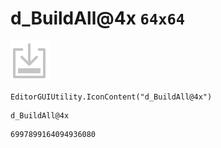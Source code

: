 # d_BuildAll@4x `64x64`
<img src="/img/d_BuildAll@4x.png" width=64 height=64>

``` CSharp
EditorGUIUtility.IconContent("d_BuildAll@4x")
```
```
d_BuildAll@4x
```
```
6997899164094936080
```
